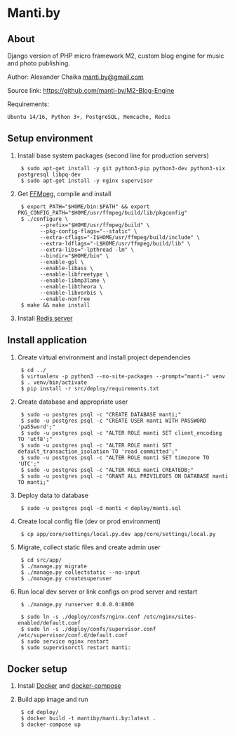 Manti.by
========


About
-----

Django version of PHP micro framework M2, custom blog engine for music and photo publishing.

Author: Alexander Chaika <manti.by@gmail.com>

Source link: https://github.com/manti-by/M2-Blog-Engine

Requirements:

    Ubuntu 14/16, Python 3+, PostgreSQL, Memcache, Redis


Setup environment
-----------------

1. Install base system packages (second line for production servers)

        $ sudo apt-get install -y git python3-pip python3-dev python3-six postgresql libpq-dev
        $ sudo apt-get install -y nginx supervisor 


2. Get [FFMpeg](https://trac.ffmpeg.org/wiki/CompilationGuide/Ubuntu), compile and install

        $ export PATH="$HOME/bin:$PATH" && export PKG_CONFIG_PATH="$HOME/usr/ffmpeg/build/lib/pkgconfig"
        $ ./configure \
              --prefix="$HOME/usr/ffmpeg/build" \
              --pkg-config-flags="--static" \
              --extra-cflags="-I$HOME/usr/ffmpeg/build/include" \
              --extra-ldflags="-L$HOME/usr/ffmpeg/build/lib" \
              --extra-libs="-lpthread -lm" \
              --bindir="$HOME/bin" \
              --enable-gpl \
              --enable-libass \
              --enable-libfreetype \
              --enable-libmp3lame \
              --enable-libtheora \
              --enable-libvorbis \
              --enable-nonfree
        $ make && make install


3. Install [Redis server](https://redis.io/download)


Install application
-------------------

1. Create virtual environment and install project dependencies

        $ cd ../
        $ virtualenv -p python3 --no-site-packages --prompt="manti-" venv
        $ . venv/bin/activate
        $ pip install -r src/deploy/requirements.txt


2. Create database and appropriate user

        $ sudo -u postgres psql -c "CREATE DATABASE manti;"
        $ sudo -u postgres psql -c "CREATE USER manti WITH PASSWORD 'pa55word';"
        $ sudo -u postgres psql -c "ALTER ROLE manti SET client_encoding TO 'utf8';"
        $ sudo -u postgres psql -c "ALTER ROLE manti SET default_transaction_isolation TO 'read committed';"
        $ sudo -u postgres psql -c "ALTER ROLE manti SET timezone TO 'UTC';"
        $ sudo -u postgres psql -c "ALTER ROLE manti CREATEDB;"
        $ sudo -u postgres psql -c "GRANT ALL PRIVILEGES ON DATABASE manti TO manti;"


3. Deploy data to database

        $ sudo -u postgres psql -d manti < deploy/manti.sql


4. Create local config file (dev or prod environment)

        $ cp app/core/settings/local.py.dev app/core/settings/local.py


5. Migrate, collect static files and create admin user

        $ cd src/app/
        $ ./manage.py migrate
        $ ./manage.py collectstatic --no-input
        $ ./manage.py createsuperuser


6. Run local dev server or link configs on prod server and restart

        $ ./manage.py runserver 0.0.0.0:8000
        
        $ sudo ln -s ./deploy/confs/nginx.conf /etc/nginx/sites-enabled/default.conf
        $ sudo ln -s ./deploy/confs/supervisor.conf /etc/supervisor/conf.d/default.conf
        $ sudo service nginx restart
        $ sudo supervisorctl restart manti:


Docker setup
------------

1. Install [Docker](https://docs.docker.com/install/) and [docker-compose](https://docs.docker.com/compose/install/)

2. Build app image and run

        $ cd deploy/ 
        $ docker build -t mantiby/manti.by:latest .
        $ docker-compose up